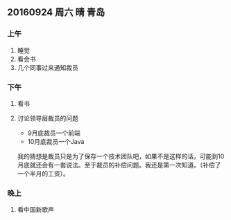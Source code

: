 ## 20160924 周六 晴  青岛

### 上午 

1. 睡觉
2. 看会书
3. 几个同事过来通知裁员

### 下午

1. 看书
2. 讨论领导层裁员的问题
	* 9月底裁员一个前端
	* 10月底裁员一个Java
	
	我的猜想是裁员只是为了保存一个技术团队吧，如果不是这样的话，可能到10月底就还会有一套说法。至于裁员的补偿问题。我还是第一次知道。（补偿了一个半月的工资）。
	
	
	
### 晚上

1. 看中国新歌声	

